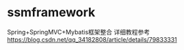 # ssmframework
Spring+SpringMVC+Mybatis框架整合
详细教程参考
https://blog.csdn.net/qq_34182808/article/details/79833331
